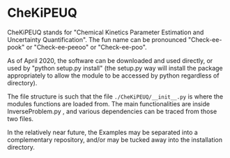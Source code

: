 # CheKiPEUQ

CheKiPEUQ stands for "Chemical Kinetics Parameter Estimation and Uncertainty Quantification".  The fun name can be pronounced "Check-ee-pook" or "Check-ee-peeoo" or "Check-ee-poo".

As of April 2020, the software can be downloaded and used directly, or used by "python setup.py install" (the setup.py way will install the package appropriately to allow the module to be accessed by python regardless of directory).

The file structure is such that the file `./CheKiPEUQ/__init__.py` is where the modules functions are loaded from. The main functionalities are inside InverseProblem.py , and various dependencies can be traced from those two files.

In the relatively near future, the Examples may be separated into a complementary repository, and/or may be tucked away into the installation directory.
